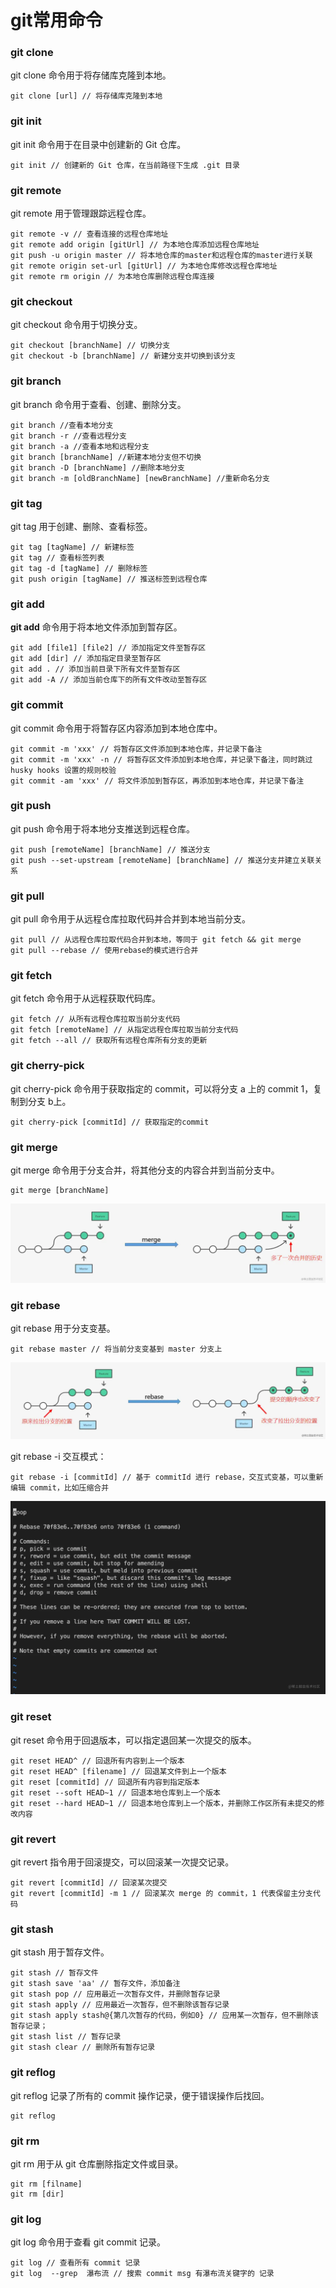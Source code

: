 # git常用命令

### git clone

git clone 命令用于将存储库克隆到本地。

```shell
git clone [url] // 将存储库克隆到本地
```

### git init

git init 命令用于在目录中创建新的 Git 仓库。

```shell
git init // 创建新的 Git 仓库，在当前路径下生成 .git 目录
```

### git remote

git remote 用于管理跟踪远程仓库。

```shell
git remote -v // 查看连接的远程仓库地址
git remote add origin [gitUrl] // 为本地仓库添加远程仓库地址
git push -u origin master // 将本地仓库的master和远程仓库的master进行关联
git remote origin set-url [gitUrl] // 为本地仓库修改远程仓库地址
git remote rm origin // 为本地仓库删除远程仓库连接
```

### git checkout

git checkout 命令用于切换分支。

```shell
git checkout [branchName] // 切换分支
git checkout -b [branchName] // 新建分支并切换到该分支
```

### git branch

git branch 命令用于查看、创建、删除分支。

```shell
git branch //查看本地分支
git branch -r //查看远程分支
git branch -a //查看本地和远程分支
git branch [branchName] //新建本地分支但不切换
git branch -D [branchName] //删除本地分支
git branch -m [oldBranchName] [newBranchName] //重新命名分支
```

### git tag

git tag 用于创建、删除、查看标签。

```shell
git tag [tagName] // 新建标签
git tag // 查看标签列表
git tag -d [tagName] // 删除标签
git push origin [tagName] // 推送标签到远程仓库
```

### git add

**git add** 命令用于将本地文件添加到暂存区。

```shell
git add [file1] [file2] // 添加指定文件至暂存区
git add [dir] // 添加指定目录至暂存区
git add . // 添加当前目录下所有文件至暂存区
git add -A // 添加当前仓库下的所有文件改动至暂存区
```

### git commit

git commit 命令用于将暂存区内容添加到本地仓库中。

```shell
git commit -m 'xxx' // 将暂存区文件添加到本地仓库，并记录下备注
git commit -m 'xxx' -n // 将暂存区文件添加到本地仓库，并记录下备注，同时跳过 husky hooks 设置的规则校验
git commit -am 'xxx' // 将文件添加到暂存区，再添加到本地仓库，并记录下备注
```

### git push

git push 命令用于将本地分支推送到远程仓库。

```shell
git push [remoteName] [branchName] // 推送分支
git push --set-upstream [remoteName] [branchName] // 推送分支并建立关联关系
```

### git pull

git pull 命令用于从远程仓库拉取代码并合并到本地当前分支。

```shell
git pull // 从远程仓库拉取代码合并到本地，等同于 git fetch && git merge
git pull --rebase // 使用rebase的模式进行合并
```

### git fetch

git fetch 命令用于从远程获取代码库。

```shell
git fetch // 从所有远程仓库拉取当前分支代码
git fetch [remoteName] // 从指定远程仓库拉取当前分支代码
git fetch --all // 获取所有远程仓库所有分支的更新
```

### git cherry-pick

git cherry-pick 命令用于获取指定的 commit，可以将分支 a 上的 commit 1，复制到分支 b上。

```shell
git cherry-pick [commitId] // 获取指定的commit
```

### git merge

git merge 命令用于分支合并，将其他分支的内容合并到当前分支中。

```shell
git merge [branchName]
```

![img](static/14b182abe7c54161959596eb5b140299tplv-k3u1fbpfcp-zoom-in-crop-mark4536000.awebp)

### git rebase

git rebase 用于分支变基。

```shell
git rebase master // 将当前分支变基到 master 分支上
```

![image.png](static/bdee372fa7654715ba5e2538b562edeftplv-k3u1fbpfcp-zoom-in-crop-mark4536000.awebp)

git rebase -i 交互模式：

```shell
git rebase -i [commitId] // 基于 commitId 进行 rebase，交互式变基，可以重新编辑 commit，比如压缩合并
```

![image.png](static/f45211ea91014b459befe44034917aactplv-k3u1fbpfcp-zoom-in-crop-mark4536000.awebp)

### git reset

git reset 命令用于回退版本，可以指定退回某一次提交的版本。

```shell
git reset HEAD^ // 回退所有内容到上一个版本
git reset HEAD^ [filename] // 回退某文件到上一个版本
git reset [commitId] // 回退所有内容到指定版本
git reset --soft HEAD~1 // 回退本地仓库到上一个版本
git reset --hard HEAD~1 // 回退本地仓库到上一个版本，并删除工作区所有未提交的修改内容
```

### git revert

git revert 指令用于回滚提交，可以回滚某一次提交记录。

```shell
git revert [commitId] // 回滚某次提交
git revert [commitId] -m 1 // 回滚某次 merge 的 commit，1 代表保留主分支代码
```

### git stash

git stash 用于暂存文件。

```shell
git stash // 暂存文件
git stash save 'aa' // 暂存文件，添加备注
git stash pop // 应用最近一次暂存文件，并删除暂存记录
git stash apply // 应用最近一次暂存，但不删除该暂存记录
git stash apply stash@{第几次暂存的代码，例如0} // 应用某一次暂存，但不删除该暂存记录；
git stash list // 暂存记录
git stash clear // 删除所有暂存记录
```

### git reflog

git reflog 记录了所有的 commit 操作记录，便于错误操作后找回。

```shell
git reflog
```

### git rm

git rm 用于从 git 仓库删除指定文件或目录。

```shell
git rm [filname]
git rm [dir]
```

### git log

git log 命令用于查看 git commit 记录。

```shell
git log // 查看所有 commit 记录
git log  --grep  瀑布流 // 搜索 commit msg 有瀑布流关键字的 记录
```

